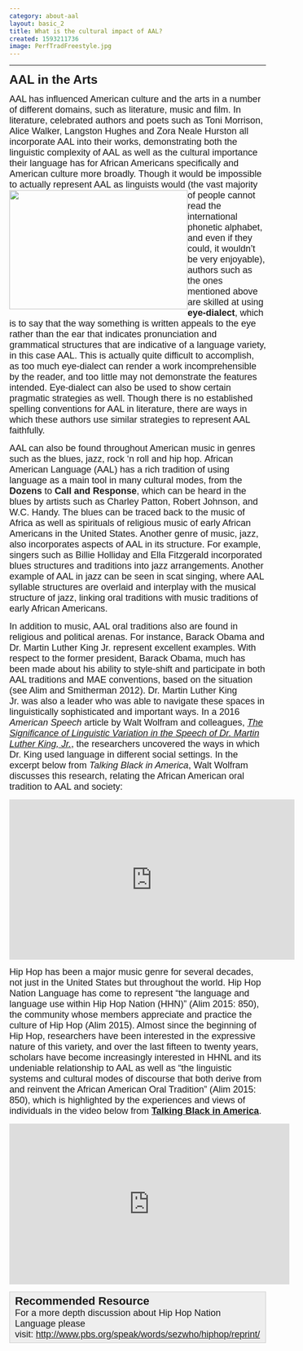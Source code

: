 ```yaml
---
category: about-aal
layout: basic_2
title: What is the cultural impact of AAL?
created: 1593211736
image: PerfTradFreestyle.jpg
---
```

<hr><p><span style="font-family:Trebuchet MS,Helvetica,sans-serif;"><span style="font-size:24px;"><a id="AAL_in_the_Arts" name="AAL_in_the_Arts"><b>AAL in the Arts</b></a></span></span></p><p><span style="font-size:18px;"><span style="font-family:Arial,Helvetica,sans-serif;">AAL has influenced American culture and the arts in a number of different domains, such as literature, music and film. In literature, celebrated authors and poets such as Toni Morrison, Alice Walker, Langston Hughes and Zora Neale Hurston all incorporate AAL into their works, demonstrating both the linguistic complexity of AAL as well as the cultural importance their language has for African Americans specifically and American culture more broadly. Though it would be impossible to actually represent AAL as linguists would (the vast majority of people </span></span><span><img alt="" class="media-element file-default" data-delta="3" data-fid="24" data-media-element="1" src="https://oraal-stage.uoregon.edu/sites/oraal2.uoregon.edu/files/640px-Toni_Morrison_2008.jpg" style="height: 234px; width: 350px; float: left;" typeof="foaf:Image" width="640" height="427"></span><span style="font-size:18px;"><span style="font-family:Arial,Helvetica,sans-serif;">cannot read the international phonetic alphabet, and even if they could, it wouldn’t be very enjoyable), authors such as the ones mentioned above are skilled at using <strong><span title="The use of variation in spelling to be a appealing to the eye and suggest a dialect variant. However, the spelling does not reflect an actual dialect difference. For example, wuz for was.">eye-dialect</span></strong>, which is to say that the way something is written appeals to the eye rather than the ear that indicates pronunciation and grammatical structures that are indicative of a language variety, in this case AAL. This is actually quite difficult to accomplish, as too much eye-dialect can render a work incomprehensible by the reader, and too little may not demonstrate the features intended. Eye-dialect can also be used to show certain pragmatic strategies as well. Though there is no established spelling conventions for AAL in literature, there are ways in which these authors use similar strategies to represent AAL <a>faithfully</a>. </span></span></p><p><span style="font-size:18px;"><span style="font-family:Arial,Helvetica,sans-serif;">AAL can also be found throughout American music in genres such as the blues, jazz, rock ‘n roll and hip hop.<strong> </strong>African American Language (AAL) has a rich tradition of using language as a main tool in many cultural modes, from the <strong><span title="A game common in African American communities, where opposing sides use speech to insult each other until one side forfeits.">Dozens</span></strong> to <strong><span title="An interaction between a speaker's statements (calls) and responses by an audience. The call and response traditions of African cultures serve as the foundation for similar cultural traditions in African American communities often found in music, religion, and other kinds of public gatherings.">Call and Response</span></strong>, which can be heard in the blues by artists such as Charley Patton, Robert Johnson, and W.C. Handy. The blues can be traced back to the music of Africa as well as spirituals of religious music of early African Americans in the United States. Another genre of music, jazz, also incorporates aspects of AAL in its structure. For example, singers such as Billie Holliday and Ella Fitzgerald incorporated blues structures and traditions into jazz arrangements. Another example of AAL in jazz can be seen in scat singing, where AAL syllable structures are overlaid and interplay with the musical structure of jazz, linking oral traditions with music traditions of early African Americans.&nbsp;</span></span></p><p><span style="font-family:Arial,Helvetica,sans-serif;"><span style="font-size:18px;">In addition to music, AAL oral traditions also are found in religious and political arenas. For instance, Barack Obama and Dr. Martin Luther King Jr. represent excellent examples. With respect to the former president, Barack Obama, much has been made about his ability to style-shift&nbsp;and participate in both AAL traditions and MAE conventions, based on the situation (see Alim and Smitherman 2012). Dr. Martin Luther King Jr.&nbsp;was also a&nbsp;leader who&nbsp;was able to navigate these spaces in linguistically sophisticated and important ways. In a 2016 <em>American Speech</em> article by Walt Wolfram and colleagues, <a href="http://https://doi.org/10.1215/00031283-3701015" target="_blank"><em>The Significance of Linguistic Variation in the Speech of Dr. Martin Luther King, Jr.</em></a>, the researchers uncovered the ways in which Dr. King used language in different social settings.&nbsp;In the excerpt below from <em>Talking Black in America</em>, Walt Wolfram discusses this research, relating the African American oral tradition to AAL and society:</span></span></p><p><iframe allowfullscreen="" src="https://www.youtube.com/embed/epoVTTDRzRg" width="560" height="315" frameborder="0"></iframe></p><p><span style="font-size:18px;"><span style="font-family:Arial,Helvetica,sans-serif;">Hip Hop has been a major music genre for several decades, not just in the United States but throughout the world. Hip Hop Nation Language has come to represent “the language and language use within Hip Hop Nation (HHN)” (Alim 2015: 850), the community whose members appreciate and practice the culture of Hip Hop (Alim 2015). Almost since the beginning of Hip Hop, researchers have been interested in the expressive nature of this variety, and over the last fifteen to twenty years, scholars have become increasingly interested in HHNL and its undeniable relationship to AAL as well as “the linguistic systems and cultural modes of discourse that both derive from and reinvent the African American Oral Tradition” (Alim 2015: 850), which is highlighted by the experiences and views of individuals in the video below from&nbsp;<a href="https://languageandlife.org/documentaries/talking-black-in-america/" target="_blank"><strong>Talking Black in America</strong></a>. </span></span></p><p><iframe scrolling="no" src="https://www.youtube.com/embed/iIFlhSbsgFg?rel=0&quot; frameborder=&quot;0&quot; gesture=&quot;media&quot; allow=&quot;encrypted-media&quot; allowfullscreen></iframe>" width="550" height="316" frameborder="0"></iframe></p><div style="background:#eeeeee;border:1px solid #cccccc;padding:5px 10px;"><span style="font-family:Trebuchet MS,Helvetica,sans-serif;"><span style="font-size:22px;"><strong>Recommended Resource</strong></span></span><br><span style="font-size:18px;"><span style="font-family:Arial,Helvetica,sans-serif;">For a more depth discussion about Hip Hop Nation Language please visit:&nbsp;<a href="http://www.pbs.org/speak/words/sezwho/hiphop/reprint/" target="_blank">http://www.pbs.org/speak/words/sezwho/hiphop/reprint/</a></span></span></div>
